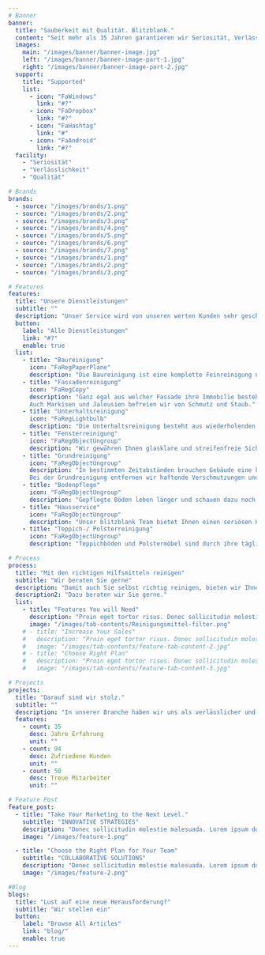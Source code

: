 ```yaml
---
# Banner
banner:
  title: "Sauberkeit mit Qualität. Blitzblank."
  content: "Seit mehr als 35 Jahren garantieren wir Seriosität, Verlässlichkeit und Qualität in der Gebäudereinigung. Ihre Zufriedenheit steht bei uns an erster Stelle."
  images:
    main: "/images/banner/banner-image.jpg"
    left: "/images/banner/banner-image-part-1.jpg"
    right: "/images/banner/banner-image-part-2.jpg"
  support:
    title: "Supported"
    list:
      - icon: "FaWindows"
        link: "#?"
      - icon: "FaDropbox"
        link: "#?"
      - icon: "FaHashtag"
        link: "#"
      - icon: "FaAndroid"
        link: "#?"
  facility:
    - "Seriosität"
    - "Verlässlichkeit"
    - "Qualität"

# Brands
brands:
  - source: "/images/brands/1.png"
  - source: "/images/brands/2.png"
  - source: "/images/brands/3.png"
  - source: "/images/brands/4.png"
  - source: "/images/brands/5.png"
  - source: "/images/brands/6.png"
  - source: "/images/brands/7.png"
  - source: "/images/brands/1.png"
  - source: "/images/brands/2.png"
  - source: "/images/brands/3.png"

# Features
features:
  title: "Unsere Dienstleistungen"
  subtitle: ""
  description: "Unser Service wird von unseren werten Kunden sehr geschätzt."
  button:
    label: "Alle Dienstleistungen"
    link: "#?"
    enable: true
  list:
    - title: "Baureinigung"
      icon: "FaRegPaperPlane"
      description: "Die Baureinigung ist eine komplette Feinreinigung nach Bauabschluss. Hier werden alle Oberflächen von Mörtel, Farbe und Schmutz entfernt. Wir kümmern uns um die komplette Säuberung sowohl nach Fertigstellung von Neubauten, Sanierungen und Umbauten als auch nach Brandschäden und Wasserschäden."
    - title: "Fassadenreinigung"
      icon: "FaRegCopy"
      description: "Ganz egal aus welcher Fassade ihre Immobilie besteht. Durch unsere professionelle Hochdruckreinigung zeigt sich Ihr Gebäude aussen wieder komplett sauber. Aluminiumfassaden und Aluminium Rahmen bekommen von uns eine Imprägnierung, um sie langfristig vor staubigen Umwelteinflüssen zu schützen.
      Auch Markisen und Jalousien befreien wir von Schmutz und Staub."
    - title: "Unterhaltsreinigung"
      icon: "FaRegLightbulb"
      description: "Die Unterhaltsreinigung besteht aus wiederholenden Reinigungsarbeiten in einem festgelegten Zeitrahmen. Dabei können unsere Reinigungsarbeiten täglich, wöchentlich, monatlich oder auch in individuellen Zeitabständen erfolgen. Dieser Service dient Ihnen zur Pflege und Werterhaltung von Büros und Geschäftshäusern, Banken, Versicherungen, Behörden, Gastronomie, Schulen, Einkaufszentren, Wohn- und Pflegeheimen, Krankenhäusern und mehr."
    - title: "Fensterreinigung"
      icon: "FaRegObjectUngroup"
      description: "Wir gewähren Ihnen glasklare und streifenfreie Sicht. Fenster aller Art mit und ohne Rahmen, Glastüren, Glastrennwände, Schaufenster, Profilverglasungen, Glasdächer, Wintergärten, Glaskuppeln bekommen von uns wieder den richtigen Glasglanz. Auch große Gebäude- und Fensterhöhen sind für unser blitzblank Team kein Hindernis."
    - title: "Grundreinigung"
      icon: "FaRegObjectUngroup"
      description: "In bestimmten Zeitabständen brauchen Gebäude eine komplette Grundreinigung. Sie dient der generellen Werterhaltung ihrer Immobilie. Dabei werden Räume einer grundlegenden Reinigung unterzogen. 
      Bei der Grundreinigung entfernen wir haftende Verschmutzungen und abgenützte Pflegeschichten bzw. Rückstände, die das Aussehen der Oberfläche beeinträchtigen."
    - title: "Bodenpflege"
      icon: "FaRegObjectUngroup"
      description: "Gepflegte Böden leben länger und schauen dazu noch schön aus. Bei einer professionellen Bodenreinigung ist die Auswahl der richtigen Reinigungsmittel und Maschinen sehr wichtig. Wir pflegen und schützen Ihre geölten und versiegelten Holzböden im Innen- und Aussenbereich (Terrassen) als auch Ihre Linoleum- und PVC Bodenbeläge. Marmorböden, Granitböden, Kunststeinböden, Fliesenböden sowie Terracotta Platten reinigen und imprägieren wir sorgfältig."
    - title: "Hausservice"
      icon: "FaRegObjectUngroup"
      description: "Unser blitzblank Team bietet Ihnen einen seriösen Hausmeister Full-Service. Wir übernehmen gerne für Sie die regelmäßige Stiegenhausreinigung, Rasenpflege, Schneeräumung und diverse Kleinreparaturen."
    - title: "Teppich-/ Polsterreinigung"
      icon: "FaRegObjectUngroup"
      description: "Teppichböden und Polstermöbel sind durch ihre tägliche Beanspruchung einer hohen Belastung und Verunreinigung ausgesetzt. Für eine fasertiefe und hygienische Reinigung haben wir dafür die richtigen Reinigungsmethoden und -geräte. Mittels tiefgründigem Schamponieren mit anschließender Sprühextraktion, vorsichtiger Fleckenbehandlung und abschließender Imprägnierung machen wir Ihre Spannteppiche und Polster wieder frisch und sauber."

# Process
process:
  title: "Mit den richtigen Hilfsmitteln reinigen"
  subtitle: "Wir beraten Sie gerne"
  description: "Damit auch Sie selbst richtig reinigen, bieten wir Ihnen unsere bewährten Reinigungsmittel, Putztücher, Schwämme, Staubtücher an. Sie haben auch die Möglichkeit professionelle Reinigungsgeräte über uns leihweise zu beziehen."
  description2: "Dazu beraten wir Sie gerne."
  list:
    - title: "Features You will Need"
      description: "Proin eget tortor risus. Donec sollicitudin molestie imperdiet et, porttitor at sem."
      image: "/images/tab-contents/Reinigungsmittel-filter.png"
    # - title: "Increase Your Sales"
    #   description: "Proin eget tortor risus. Donec sollicitudin molestie imperdiet et, porttitor at sem."
    #   image: "/images/tab-contents/feature-tab-content-2.jpg"
    # - title: "Choose Right Plan"
    #   description: "Proin eget tortor risus. Donec sollicitudin molestie imperdiet et, porttitor at sem."
    #   image: "/images/tab-contents/feature-tab-content-3.jpg"

# Projects
projects:
  title: "Darauf sind wir stolz."
  subtitle: ""
  description: "In unserer Branche haben wir uns als verlässlicher und kompetenter Partner etabliert. Unser Erfolg spiegelt sich in der Zufriedenheit unserer Kunden wider, die uns ihr Vertrauen schenken. Darüber hinaus sind wir stolz darauf, ein starkes und engagiertes Team zu haben, das jeden Tag ihr Bestes gibt, um exzellenten Service und herausragende Ergebnisse zu liefern."
  features:
    - count: 35
      desc: Jahre Erfahrung
      unit: ""
    - count: 94
      desc: Zufriedene Kunden
      unit: ""
    - count: 50
      desc: Treue Mitarbeiter
      unit: ""

# Feature Post
feature_post:
  - title: "Take Your Marketing to the Next Level."
    subtitle: "INNOVATIVE STRATEGIES"
    description: "Donec sollicitudin molestie malesuada. Lorem ipsum dolor sit imperdiet et, porttitor at sem. Pellentesque in ipsum id orci porta dapibus. Curabitur aliquet quam id dui posuere blandit. Proin eget elementum sed sit amet dui. Nulla porttitor accumsan tincidunt. Proin eget tortor risus."
    image: "/images/feature-1.png"

  - title: "Choose the Right Plan for Your Team"
    subtitle: "COLLABORATIVE SOLUTIONS"
    description: "Donec sollicitudin molestie malesuada. Lorem ipsum dolor sit imperdiet et, porttitor at sem. Pellentesque in ipsum id orci porta dapibus. Curabitur aliquet quam id dui posuere blandit. Proin eget elementum sed sit amet dui. Nulla porttitor accumsan tincidunt. Proin eget tortor risus."
    image: "/images/feature-2.png"

#Blog
blogs:
  title: "Lust auf eine neue Herausforderung?"
  subtitle: "Wir stellen ein"
  button:
    label: "Browse All Articles"
    link: "blog/"
    enable: true
---
```

